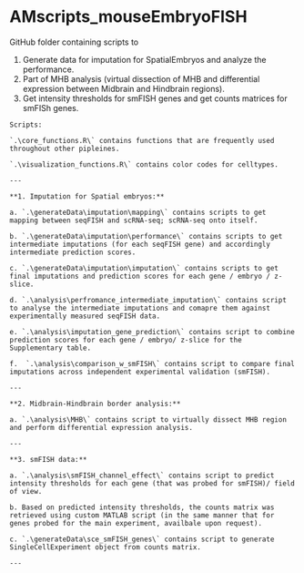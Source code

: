 # AMscripts_mouseEmbryoFISH

GitHub folder containing scripts to 
1) Generate data for imputation for SpatialEmbryos and analyze the performance.
2) Part of MHB analysis (virtual dissection of MHB and differential expression between Midbrain and Hindbrain regions).
3) Get intensity thresholds for smFISH genes and get counts matrices for smFISh genes.

```
Scripts:

`.\core_functions.R\` contains functions that are frequently used throughout other pipleines.

`.\visualization_functions.R\` contains color codes for celltypes.

---

**1. Imputation for Spatial embryos:**

a. `.\generateData\imputation\mapping\` contains scripts to get mapping between seqFISH and scRNA-seq; scRNA-seq onto itself.

b. `.\generateData\imputation\performance\` contains scripts to get intermediate imputations (for each seqFISH gene) and accordingly intermediate prediction scores.

c. `.\generateData\imputation\imputation\` contains scripts to get final imputations and prediction scores for each gene / embryo / z-slice.

d. `.\analysis\perfromance_intermediate_imputation\` contains script to analyse the intermediate imputations and comapre them against experimentally measured seqFISH data.

e. `.\analysis\imputation_gene_prediction\` contains script to combine prediction scores for each gene / embryo/ z-slice for the Supplementary table.

f.  `.\analysis\comparison_w_smFISH\` contains script to compare final imputations across independent experimental validation (smFISH).

---

**2. Midbrain-Hindbrain border analysis:**

a. `.\analysis\MHB\` contains script to virtually dissect MHB region and perform differential expression analysis.

---

**3. smFISH data:**

a. `.\analysis\smFISH_channel_effect\` contains script to predict intensity thresholds for each gene (that was probed for smFISH)/ field of view.

b. Based on predicted intensity thresholds, the counts matrix was retrieved using custom MATLAB script (in the same manner that for genes probed for the main experiment, availbale upon request).

c. `.\generateData\sce_smFISH_genes\` contains script to generate SingleCellExperiment object from counts matrix.

---
```
